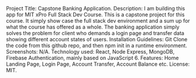 Project Title: Capstone Banking Application.
Description: I am building this app for MIT xPro Full Stack Dev Course. This is a capstone project for this course. It simply show case the full stack dev environment and a sum up for what the course has offered as a whole. The banking application simply solves the problem for client who demands a login page and transfer data showing different account states of users.
Installation Guidelines: Git Clone the code from this github repo, and then npm init in a runtime environment. 
Screenshots: N/A.
Technology used: React, Node Express, MongoDB, Firebase Authentication, mainly based on JavaScript 6.
Features: Home Landing Page, Login Page, Account Transfer, Account Balance etc.
License: MIT.
